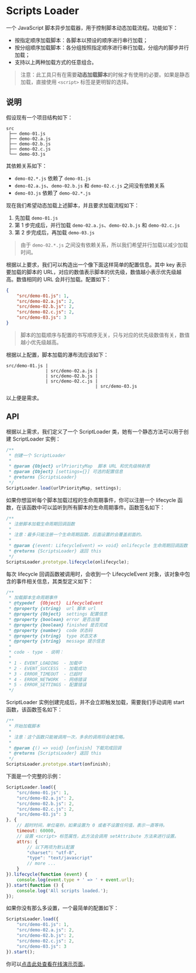 # Scripts Loader

一个 JavaScript 脚本异步加载器，用于控制脚本动态加载流程。功能如下：

* 按指定顺序加载脚本：各脚本以预设的顺序进行串行加载；
* 按分组顺序加载脚本：各分组按照指定顺序进行串行加载，分组内的脚步并行加载；
* 支持以上两种加载方式的任意组合。

> 注意：此工具只有在需要**动态加载脚本**的时候才有使用的必要。如果是静态加载，直接使用 `<script>` 标签是更明智的选择。

## 说明

假设现有一个项目结构如下：

````text
src
 ├── demo-01.js
 ├── demo-02.a.js
 ├── demo-02.b.js
 ├── demo-02.c.js
 └── demo-03.js
````

其依赖关系如下：

* `demo-02.*.js` 依赖了 `demo-01.js`
* `demo-02.a.js`、`demo-02.b.js` 和 `demo-02.c.js` 之间没有依赖关系
* `demo-03.js` 依赖了 `demo-02.*.js`

现在我们希望动态加载上述脚本，并且要求加载流程如下：

1. 先加载 `demo-01.js`
2. 第 1 步完成后，并行加载 `demo-02.a.js`、`demo-02.b.js` 和 `demo-02.c.js`
3. 第 2 步完成后，再加载 `demo-03.js`

> 由于 `demo-02.*.js` 之间没有依赖关系，所以我们希望并行加载以减少加载时间。

根据以上要求，我们可以构造出一个像下面这样简单的配置信息。其中 key 表示要加载的脚本的 URL，对应的数值表示脚本的优先级，数值越小表示优先级越高。数值相同的 URL 会并行加载。配置如下：

```json
{
    "src/demo-01.js": 1,
    "src/demo-02.a.js": 2,
    "src/demo-02.b.js": 2,
    "src/demo-02.c.js": 2,
    "src/demo-03.js": 3
}
```

> 脚本的加载顺序与配置的书写顺序无关，只与对应的优先级数值有关，数值越小优先级越高。

根据以上配置，脚本加载的瀑布流应该如下：

```text
src/demo-01.js |
               | src/demo-02.a.js |
               | src/demo-02.b.js |
               | src/demo-02.c.js |
                                  | src/demo-03.js
```

以上便是需求。

## API

根据以上需求，我们定义了一个 ScriptLoader 类，她有一个静态方法可以用于创建 ScriptLoader 实例：

```js
/**
 * 创建一个 ScriptLoader
 *
 * @param {Object} urlPriorityMap  脚本 URL 和优先级映射表
 * @param {Object} [settings={}] 可选的配置信息
 * @returns {ScriptsLoader}
 */
ScriptLoader.load(urlPriorityMap, settings);
```

如果你想监听每个脚本加载过程的生命周期事件，你可以注册一个 lifecycle 函数，在该函数中可以监听到所有脚本的生命周期事件。函数签名如下：

```js
/**
 * 注册脚本加载生命周期回调函数
 *
 * 注意：最多只能注册一个生命周期函数，后面设置的会覆盖前面的。
 *
 * @param {(event: LifecycleEvent) => void} onlifecycle 生命周期回调函数
 * @returns {ScriptsLoader} 返回 this
 */
ScriptsLoader.prototype.lifecycle(onlifecycle);
```

每次 lifecycle 回调函数被调用时，会收到一个 LifecycleEvent 对象，该对象中包含的事件相关信息，其类型定义如下：

```js
/**
 * 加载脚本生命周期事件
 * @typedef  {Object}  LifecycleEvent
 * @property {string}  url 脚本 url
 * @property {Object}  settings 配置信息
 * @property {boolean} error 是否出错
 * @property {boolean} finished 是否完成
 * @property {number}  code 状态码
 * @property {string}  type 状态文本
 * @property {string}  message 提示信息
 *
 * code - type - 说明：
 *
 * 1 - EVENT_LOADING  - 加载中
 * 2 - EVENT_SUCCESS  - 加载成功
 * 3 - ERROR_TIMEOUT  - 已超时
 * 4 - ERROR_NETWORK  - 网络错误
 * 5 - ERROR_SETTINGS - 配置错误
 */
```

ScriptLoader 实例创建完成后，并不会立即触发加载，需要我们手动调用 start 函数，该函数签名如下：

```js
/**
 * 开始加载脚本
 *
 * 注意：这个函数只能被调用一次，多余的调用将会被忽略。
 *
 * @param {() => void} [onfinish] 下载完成回调
 * @returns {ScriptsLoader} 返回 this
 */
ScriptsLoader.prototype.start(onfinish);
```

下面是一个完整的示例：

```js
ScriptLoader.load({
    "src/demo-01.js": 1,
    "src/demo-02.a.js": 2,
    "src/demo-02.b.js": 2,
    "src/demo-02.c.js": 2,
    "src/demo-03.js": 3
}, {
    // 超时时间，单位毫秒。如果设置为 0 或者不设置任何值，表示一直等待。
    timeout: 60000,
    // 设置 <script> 标签属性，此方法会调用 setAttribute 方法来进行设置。
    attrs: {
        // 以下两项为默认配置
        "charset": "utf-8",
        "type": "text/javascript"
        // more ...
    }
}).lifecycle(function (event) {
    console.log(event.type + ' => ' + event.url);
}).start(function () {
    console.log('All scripts loaded.');
});
```

如果你没有那么多设置，一个最简单的配置如下：

```js
ScriptsLoader.load({
    "src/demo-01.js": 1,
    "src/demo-02.a.js": 2,
    "src/demo-02.b.js": 2,
    "src/demo-02.c.js": 2,
    "src/demo-03.js": 3
}).start();
```

你可以[点击此处查看在线演示页面](https://john-yuan.github.io/scripts-loader/index.html)。
